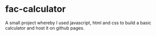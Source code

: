 # fac-calculator

A small project whereby I used javascript, html and css to build a basic calculator and host it on github pages.

